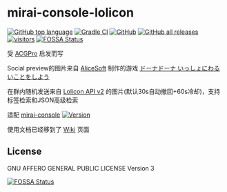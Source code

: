 # mirai-console-lolicon
[![GitHub top language](https://img.shields.io/github/languages/top/Samarium150/mirai-console-lolicon?style=flat)](https://kotlinlang.org/)
[![Gradle CI](https://github.com/Samarium150/mirai-console-lolicon/workflows/Gradle%20CI/badge.svg?branch=master)](https://github.com/Samarium150/mirai-console-lolicon/actions?query=workflow%3A%22Gradle+CI%22)
[![GitHub](https://img.shields.io/github/license/Samarium150/mirai-console-lolicon?style=flat)](https://github.com/Samarium150/mirai-console-lolicon/blob/master/LICENSE)
[![GitHub all releases](https://img.shields.io/github/downloads/Samarium150/mirai-console-lolicon/total)](https://github.com/Samarium150/mirai-console-lolicon/releases/latest)
[![visitors](https://visitor-badge.glitch.me/badge?page_id=Samarium150.mirai%2Dconsole%2Dlolicon)]()
[![FOSSA Status](https://app.fossa.com/api/projects/git%2Bgithub.com%2FSamarium150%2Fmirai-console-lolicon.svg?type=shield)](https://app.fossa.com/projects/git%2Bgithub.com%2FSamarium150%2Fmirai-console-lolicon?ref=badge_shield)


受 [ACGPro](https://github.com/ShrBox/ACGPro) 启发而写

Social preview的图片来自 [AliceSoft](https://www.alicesoft.com) 制作的游戏 [ドーナドーナ いっしょにわるいことをしよう](https://www.alicesoft.com/dohnadohna)

在群内随机发送来自 [Lolicon API v2](https://api.lolicon.app/#/setu) 的图片(默认30s自动撤回+60s冷却)，支持标签检索和JSON高级检索

适配 [mirai-console](https://github.com/mamoe/mirai-console) [![Version](https://img.shields.io/badge/version-2.8.2-blue)](https://github.com/mamoe/mirai/releases/tag/v2.8.2)

使用文档已经移到了 [Wiki](https://github.com/Samarium150/mirai-console-lolicon/wiki) 页面

## License

GNU AFFERO GENERAL PUBLIC LICENSE Version 3

[![FOSSA Status](https://app.fossa.com/api/projects/git%2Bgithub.com%2FSamarium150%2Fmirai-console-lolicon.svg?type=large)](https://app.fossa.com/projects/git%2Bgithub.com%2FSamarium150%2Fmirai-console-lolicon?ref=badge_large)
